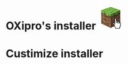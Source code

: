 # OXipro's installer <a href="https://github.com/OXipro/OXipro-installer"><img alt="CodeHub" src="https://raw.githubusercontent.com/OXipro/OXipro-installer/master/installer.png" width="%"></a>

# Custimize installer